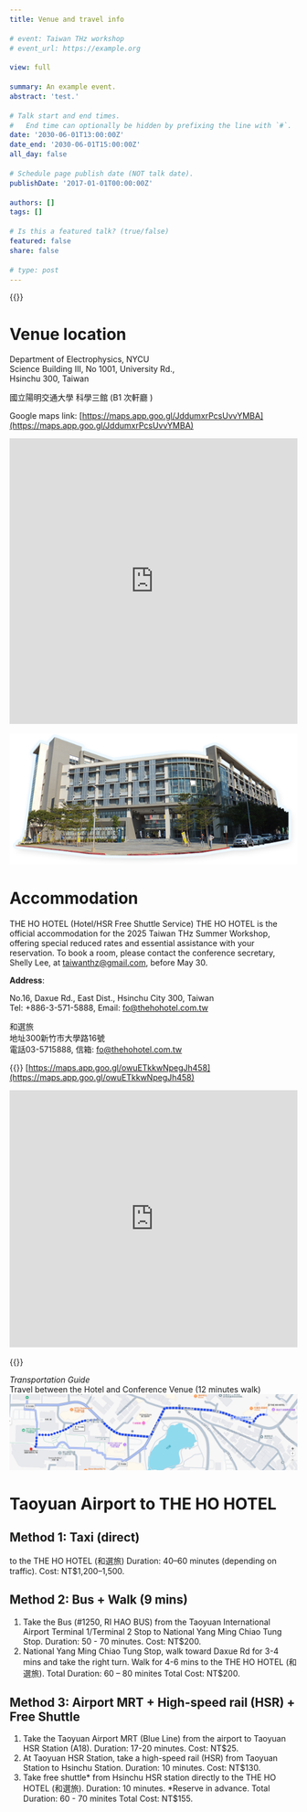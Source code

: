 ```yaml
---
title: Venue and travel info

# event: Taiwan THz workshop
# event_url: https://example.org

view: full

summary: An example event.
abstract: 'test.'

# Talk start and end times.
#   End time can optionally be hidden by prefixing the line with `#`.
date: '2030-06-01T13:00:00Z'
date_end: '2030-06-01T15:00:00Z'
all_day: false

# Schedule page publish date (NOT talk date).
publishDate: '2017-01-01T00:00:00Z'

authors: []
tags: []

# Is this a featured talk? (true/false)
featured: false
share: false

# type: post
---
```


{{<toc>}}


<div2>



# Venue location

Department of Electrophysics, NYCU <br>
Science Building III, No 1001, University Rd., <br>
 Hsinchu 300, Taiwan <br> 

國立陽明交通大學 科學三館 (B1 次軒廳 )

Google maps link: [https://maps.app.goo.gl/JddumxrPcsUvvYMBA](https://maps.app.goo.gl/JddumxrPcsUvvYMBA)

<iframe class="map" src="https://www.google.com/maps/embed?pb=!1m18!1m12!1m3!1d1076.8897928418323!2d120.99553390008968!3d24.788230310415784!2m3!1f0!2f0!3f0!3m2!1i1024!2i768!4f13.1!3m3!1m2!1s0x3468360f064733d5%3A0xd33f1dde69784a93!2z5ZyL56uL6Zm95piO5Lqk6YCa5aSn5a2456eR5a245LiJ6aSo!5e0!3m2!1sen!2stw!4v1741933490746!5m2!1sen!2stw" width="100%" height="500px" style="border:0;" loading="lazy" referrerpolicy="no-referrer-when-downgrade"></iframe>

![Venue picture](./image6.png)

# Accommodation 

THE HO HOTEL (Hotel/HSR Free Shuttle Service)
THE HO HOTEL is the official accommodation for the 2025 Taiwan THz Summer Workshop, offering special reduced rates and essential assistance with your reservation. To book a room, please contact the conference secretary, Shelly Lee, at [taiwanthz@gmail.com](mailto:taiwanthz@gmail.com), before May 30.


**Address**: 

No.16, Daxue Rd., East Dist., Hsinchu City 300, Taiwan <br> 
Tel: +886-3-571-5888, Email: [fo@thehohotel.com.tw](mailto:fo@thehohotel.com.tw)


和選旅 <br> 
地址300新竹市大學路16號 <br> 
電話03-5715888, 信箱: [fo@thehohotel.com.tw](mailto:fo@thehohotel.com.tw)

{{<spoiler text="👉 Click to show google map" >}}
[https://maps.app.goo.gl/owuETkkwNpegJh458](https://maps.app.goo.gl/owuETkkwNpegJh458)

<iframe class="map" src="https://www.google.com/maps/embed?pb=!1m14!1m8!1m3!1d3622.1742660481636!2d121.003074!3d24.7894856!3m2!1i1024!2i768!4f13.1!3m3!1m2!1s0x34683611702a8d29%3A0x14d723a17b87912f!2sTHE%20HO%20HOTEL!5e0!3m2!1sen!2stw!4v1742782804983!5m2!1sen!2stw" width="100%" height="450" style="border:0;" allowfullscreen="" loading="lazy" referrerpolicy="no-referrer-when-downgrade"></iframe> 

{{</spoiler>}}


*Transportation Guide* <br>
Travel between the Hotel and Conference Venue (12 minutes walk)
![transport_guide](./image7.png)





# Taoyuan Airport to THE HO HOTEL

## Method 1: Taxi (direct)
to the THE HO HOTEL (和選旅)
Duration: 40–60 minutes (depending on traffic).
Cost: NT$1,200–1,500.

## Method 2: Bus + Walk (9 mins)
1. Take the Bus (#1250, RI HAO BUS) from the Taoyuan International Airport Terminal 1/Terminal 2 Stop to National Yang Ming Chiao Tung Stop. Duration: 50 - 70 minutes. Cost: NT$200. 
2. National Yang Ming Chiao Tung Stop, walk toward Daxue Rd for 3-4 mins and take the right turn.  Walk for 4-6 mins to the THE HO HOTEL (和選旅). 
Total Duration:  60 – 80 minites 
Total Cost:  NT$200.

## Method 3: Airport MRT + High-speed rail (HSR) + Free Shuttle 
1. Take the Taoyuan Airport MRT (Blue Line) from the airport to Taoyuan HSR Station (A18). Duration: 17-20 minutes. Cost: NT$25. 
2. At Taoyuan HSR Station, take a high-speed rail (HSR) from Taoyuan Station to Hsinchu Station. Duration: 10 minutes. Cost: NT$130.
3. Take free shuttle* from Hsinchu HSR station directly to the THE HO HOTEL (和選旅).  Duration: 10 minutes. *Reserve in advance.
Total Duration:  60 - 70 minites 
Total Cost:  NT$155.



</div2>
